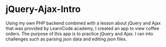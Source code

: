 # jQuery-Ajax-Intro

Using my own PHP backend combined with a lesson about jQuery and Ajax that was provided by LearnCode.academy, I created an app to view coffee orders. The purpose of this app is to practice jQuery and Ajax. I ran into challenges such as parsing json data and editing json files.
